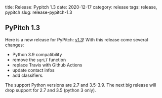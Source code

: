 title: Release: Pypitch 1.3
date: 2020-12-17
category: release
tags: release, pypitch
slug: release-pypitch-1.3


## PyPitch 1.3

Here is a new release for PyPitch: [v1.3](https://github.com/fofix/python-pypitch/releases/tag/1.3)!
With this release come several changes:

- Python 3.9 compatibility
- remove the `sqrLT` function
- replace Travis with Github Actions
- update contact infos
- add classifiers.

The support Python versions are 2.7 and 3.5-3.9. The next big release will drop
support for 2.7 and 3.5 (python 3 only).
